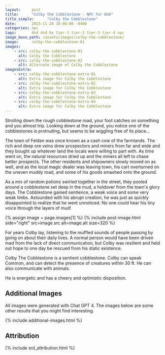 ```yaml
---
layout:     post
title:      "Colby the Cobblestone - NPC for DnD"
title_simple:      "Colby the Cobblestone"
date:       2023-11-28 10:00:00 -0400
categories: npc
tags:       dnd dnd-5e tier-1 tier-2 tier-3 tier-4 npc
image_base_path: /assets/images/colby-the-cobblestone/
image:      colby-the-cobblestone-01
images:
    - src: colby-the-cobblestone-01
      alt: Colby the Cobblestone
    - src: colby-the-cobblestone-02
      alt: Alternate image of Colby the Cobblestone
imagesExtra:
    - src: colby-the-cobblestone-extra-01
      alt: Extra image for Colby the Cobblestone
    - src: colby-the-cobblestone-extra-02
      alt: Extra image for Colby the Cobblestone
    - src: colby-the-cobblestone-extra-03
      alt: Extra image for Colby the Cobblestone
    - src: colby-the-cobblestone-extra-04
      alt: Extra image for Colby the Cobblestone
---
```


<p class="read-aloud">
    Strolling down the rough cobblestone road, your foot catches on something and you almost trip. Looking down at the ground, you notice one of the cobblestones is protruding, but seems to be wiggling free of its place...
</p>

The town of Feldan was once known as a cash cow of the farmlands. The rich and deep ore veins drew prospectors and miners from far and wide and they bought up whatever land the locals were willing to part with. As time went on, the natural resources dried up and the miners all left to chase better prospects. The other residents and shipowners slowly moved on as well, and as the local magic dealer was leaving town, his cart overturned on the uneven muddy road, and some of his goods smashed onto the ground.

As a mix of random potions swirled together in the street, they pooled around a cobblestone set deep in the mud, a holdover from the town's glory days. The Cobblestone gained sentience, a weak voice and some very weak limbs. Astounded with his abrupt creation, he was just as quickly disappointed to realize that he went unnoticed. No one could hear his tiny voice through the layers of mud!

{% assign image = page.images[1] %}
{% include post-image.html side="right" src=image.src alt=image.alt size=320 %}

For years Colby lay, listening to the muffled sounds of people passing by going on about their daily lives. A normal person would have been driven mad from the lack of direct communication, but Colby was resilient and held out hope to one day be rescued from his static existence.

Colby The Cobblestone is a sentient cobblestone. Colby can speak Common, and can detect the presence of creatures within 30 ft. He can also communicate with animals.

He is energetic and has a cheery and optimistic disposition.


<div style="clear: both;"></div>


## Additional Images

All images were generated with Chat GPT 4. The images below are some other results that you might find interesting.

{% include additional-images.html %}


## Attribution

{% include srd_attribution.html %}
